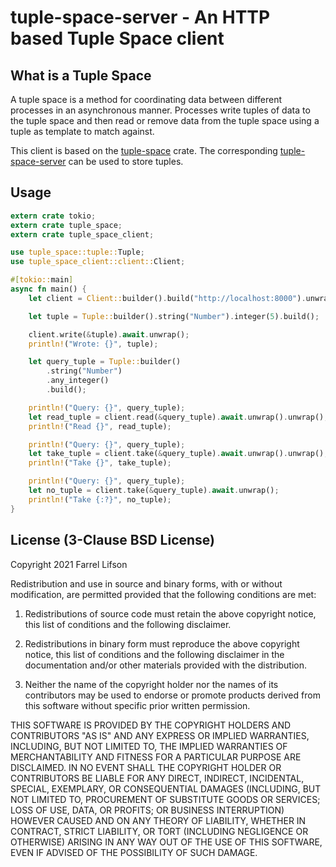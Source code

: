 # tuple-space-server - An HTTP based Tuple Space client

## What is a Tuple Space

A tuple space is a method for coordinating data between different processes in an asynchronous manner. Processes write tuples of data to the tuple space and then read or remove data from the tuple space using a tuple as template to match against.

This client is based on the [tuple-space](https://github.com/farrel/tuple-space) crate. The corresponding [tuple-space-server](https://github.com/farrel/tuple-space-server) can be used to store tuples.



## Usage
```rust
extern crate tokio;
extern crate tuple_space;
extern crate tuple_space_client;

use tuple_space::tuple::Tuple;
use tuple_space_client::client::Client;

#[tokio::main]
async fn main() {
    let client = Client::builder().build("http://localhost:8000").unwrap();

    let tuple = Tuple::builder().string("Number").integer(5).build();

    client.write(&tuple).await.unwrap();
    println!("Wrote: {}", tuple);

    let query_tuple = Tuple::builder()
        .string("Number")
        .any_integer()
        .build();

    println!("Query: {}", query_tuple);
    let read_tuple = client.read(&query_tuple).await.unwrap().unwrap();
    println!("Read {}", read_tuple);

    println!("Query: {}", query_tuple);
    let take_tuple = client.take(&query_tuple).await.unwrap().unwrap();
    println!("Take {}", take_tuple);

    println!("Query: {}", query_tuple);
    let no_tuple = client.take(&query_tuple).await.unwrap();
    println!("Take {:?}", no_tuple);
}
```

## License (3-Clause BSD License)

Copyright 2021 Farrel Lifson

Redistribution and use in source and binary forms, with or without modification, are permitted provided that the following conditions are met:

1. Redistributions of source code must retain the above copyright notice, this list of conditions and the following disclaimer.

2. Redistributions in binary form must reproduce the above copyright notice, this list of conditions and the following disclaimer in the documentation and/or other materials provided with the distribution.

3. Neither the name of the copyright holder nor the names of its contributors may be used to endorse or promote products derived from this software without specific prior written permission.

THIS SOFTWARE IS PROVIDED BY THE COPYRIGHT HOLDERS AND CONTRIBUTORS "AS IS" AND ANY EXPRESS OR IMPLIED WARRANTIES, INCLUDING, BUT NOT LIMITED TO, THE IMPLIED WARRANTIES OF MERCHANTABILITY AND FITNESS FOR A PARTICULAR PURPOSE ARE DISCLAIMED. IN NO EVENT SHALL THE COPYRIGHT HOLDER OR CONTRIBUTORS BE LIABLE FOR ANY DIRECT, INDIRECT, INCIDENTAL, SPECIAL, EXEMPLARY, OR CONSEQUENTIAL DAMAGES (INCLUDING, BUT NOT LIMITED TO, PROCUREMENT OF SUBSTITUTE GOODS OR SERVICES; LOSS OF USE, DATA, OR PROFITS; OR BUSINESS INTERRUPTION) HOWEVER CAUSED AND ON ANY THEORY OF LIABILITY, WHETHER IN CONTRACT, STRICT LIABILITY, OR TORT (INCLUDING NEGLIGENCE OR OTHERWISE) ARISING IN ANY WAY OUT OF THE USE OF THIS SOFTWARE, EVEN IF ADVISED OF THE POSSIBILITY OF SUCH DAMAGE.
